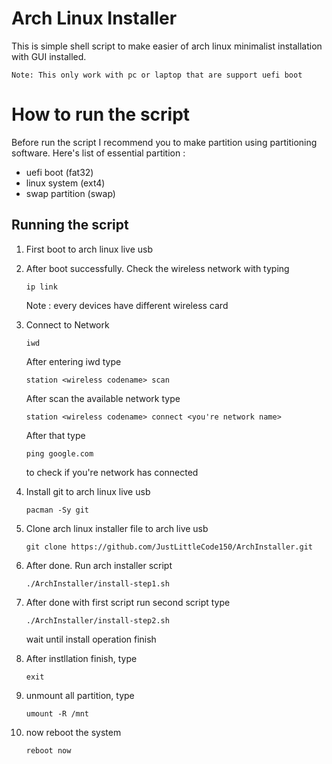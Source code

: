 # Arch Linux Installer
This is simple shell script to make easier of arch linux minimalist installation with GUI installed.

```
Note: This only work with pc or laptop that are support uefi boot
```

# How to run the script
Before run the script I recommend you to make partition using partitioning software. Here's list of essential partition :

* uefi boot (fat32)
* linux system (ext4)
* swap partition (swap)

## Running the script
1. First boot to arch linux live usb

2. After boot successfully. Check the wireless network with typing
   ```
   ip link
   ```
   Note : every devices have different wireless card 

3. Connect to Network
   ```
   iwd
   ```
   After entering iwd type 
   ```
   station <wireless codename> scan
   ```
   After scan the available network type
   ```
   station <wireless codename> connect <you're network name>
   ```
   After that type
   ```
   ping google.com
   ```
   to check if you're network has connected
4. Install git to arch linux live usb
   ```
   pacman -Sy git
   ```
5. Clone arch linux installer file to arch live usb
   ```
   git clone https://github.com/JustLittleCode150/ArchInstaller.git
   ```
6. After done. Run arch installer script
   ```
   ./ArchInstaller/install-step1.sh
   ```
7. After done with first script run second script type
   ```
   ./ArchInstaller/install-step2.sh
   ```
   wait until install operation finish
8. After instllation finish, type
   ```
   exit
   ```
9. unmount all partition, type
   ```
   umount -R /mnt  
   ```
10. now reboot the system
    ```
    reboot now
    ```


 




